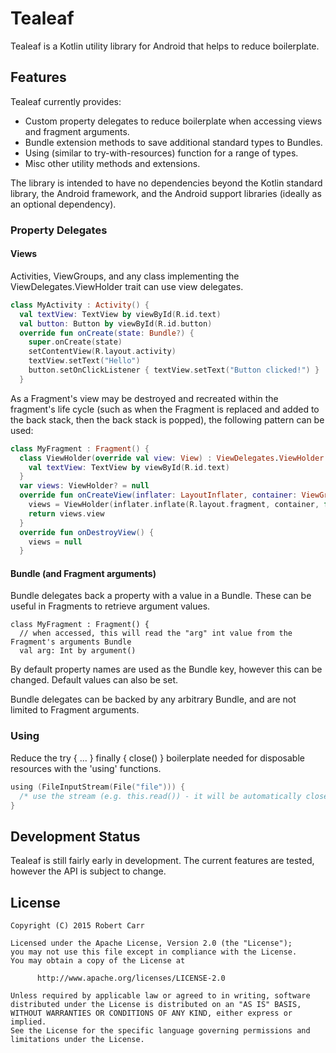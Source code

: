 # Tealeaf

Tealeaf is a Kotlin utility library for Android that helps to reduce boilerplate.

## Features

Tealeaf currently provides:

 - Custom property delegates to reduce boilerplate when accessing views and fragment arguments.
 - Bundle extension methods to save additional standard types to Bundles.
 - Using (similar to try-with-resources) function for a range of types.
 - Misc other utility methods and extensions.

The library is intended to have no dependencies beyond the Kotlin standard library, the Android framework, and the
Android support libraries (ideally as an optional dependency).
 
### Property Delegates
 
#### Views

Activities, ViewGroups, and any class implementing the ViewDelegates.ViewHolder trait can use view delegates.

```kotlin
class MyActivity : Activity() {
  val textView: TextView by viewById(R.id.text)
  val button: Button by viewById(R.id.button)
  override fun onCreate(state: Bundle?) {
    super.onCreate(state)
    setContentView(R.layout.activity)
    textView.setText("Hello")
    button.setOnClickListener { textView.setText("Button clicked!") }
  }
```

As a Fragment's view may be destroyed and recreated within the fragment's life cycle (such as when the Fragment is
replaced and added to the back stack, then the back stack is popped), the following pattern can be used:

```kotlin
class MyFragment : Fragment() {
  class ViewHolder(override val view: View) : ViewDelegates.ViewHolder {
    val textView: TextView by viewById(R.id.text)
  }
  var views: ViewHolder? = null
  override fun onCreateView(inflater: LayoutInflater, container: ViewGroup?, state: Bundle?): View? {
    views = ViewHolder(inflater.inflate(R.layout.fragment, container, false))
    return views.view
  }
  override fun onDestroyView() {
    views = null
  }
```

#### Bundle (and Fragment arguments)

Bundle delegates back a property with a value in a Bundle. These can be useful in Fragments to retrieve argument
values.

```
class MyFragment : Fragment() {
  // when accessed, this will read the "arg" int value from the Fragment's arguments Bundle
  val arg: Int by argument()
```

By default property names are used as the Bundle key, however this can be changed. Default values can also be set.

Bundle delegates can be backed by any arbitrary Bundle, and are not limited to Fragment arguments.

### Using

Reduce the try { ... } finally { close() } boilerplate needed for disposable resources with the 'using' functions.

```kotlin
using (FileInputStream(File("file"))) {
  /* use the stream (e.g. this.read()) - it will be automatically closed after */
}
```

## Development Status

Tealeaf is still fairly early in development. The current features are tested, however the API is subject to change.

## License

    Copyright (C) 2015 Robert Carr

    Licensed under the Apache License, Version 2.0 (the "License");
    you may not use this file except in compliance with the License.
    You may obtain a copy of the License at

          http://www.apache.org/licenses/LICENSE-2.0

    Unless required by applicable law or agreed to in writing, software
    distributed under the License is distributed on an "AS IS" BASIS,
    WITHOUT WARRANTIES OR CONDITIONS OF ANY KIND, either express or implied.
    See the License for the specific language governing permissions and
    limitations under the License.
